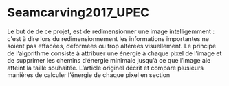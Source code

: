 # Seamcarving2017_UPEC
Le but de de ce projet, est de redimensionner une image intelligemment : c'est à dire lors du redimensionnement les informations importantes ne soient pas effacées,
déformées ou trop altérées visuellement.
Le principe de l’algorithme consiste à attribuer une
énergie
à chaque pixel de l’image et de
supprimer les chemins d’énergie minimale jusqu’à ce que l’image aie atteint la taille souhaitée.
L’article originel décrit et compare plusieurs manières de calculer l’énergie de chaque pixel en
section 
<!--stackedit_data:
eyJoaXN0b3J5IjpbMTY5MDQ1MTM5MF19
-->